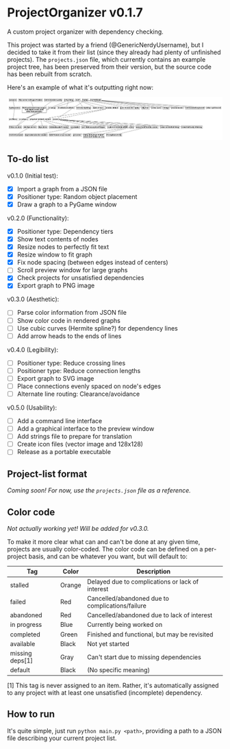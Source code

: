 # ProjectOrganizer v0.1.7

A custom project organizer with dependency checking.

This project was started by a friend (@GenericNerdyUsername), but I decided to take it from
their list (since they already had plenty of unfinished projects). The
`projects.json` file, which currently contains an example project tree, has been
preserved from their version, but the source code has been rebuilt from scratch.

Here's an example of what it's outputting right now:

![](./test.png)

## To-do list

v0.1.0 (Initial test):
- [x] Import a graph from a JSON file
- [x] Positioner type: Random object placement
- [x] Draw a graph to a PyGame window

v0.2.0 (Functionality):
- [x] Positioner type: Dependency tiers
- [x] Show text contents of nodes
- [x] Resize nodes to perfectly fit text
- [x] Resize window to fit graph
- [x] Fix node spacing (between edges instead of centers)
- [ ] Scroll preview window for large graphs
- [x] Check projects for unsatisfied dependencies
- [x] Export graph to PNG image

v0.3.0 (Aesthetic):
- [ ] Parse color information from JSON file
- [ ] Show color code in rendered graphs
- [ ] Use cubic curves (Hermite spline?) for dependency lines
- [ ] Add arrow heads to the ends of lines

v0.4.0 (Legibility):
- [ ] Positioner type: Reduce crossing lines
- [ ] Positioner type: Reduce connection lengths
- [ ] Export graph to SVG image
- [ ] Place connections evenly spaced on node's edges
- [ ] Alternate line routing: Clearance/avoidance

v0.5.0 (Usability):
- [ ] Add a command line interface
- [ ] Add a graphical interface to the preview window
- [ ] Add strings file to prepare for translation
- [ ] Create icon files (vector image and 128x128)
- [ ] Release as a portable executable

## Project-list format

_Coming soon! For now, use the `projects.json` file as a reference._

## Color code

_Not actually working yet! Will be added for v0.3.0._

To make it more clear what can and can't be done at any given time, projects are
usually color-coded. The color code can be defined on a per-project basis, and
can be whatever you want, but will default to:

| Tag             | Color  | Description                                      |
|-----------------|--------|--------------------------------------------------|
| stalled         | Orange | Delayed due to complications or lack of interest |
| failed          | Red    | Cancelled/abandoned due to complications/failure |
| abandoned       | Red    | Cancelled/abandoned due to lack of interest      |
| in progress     | Blue   | Currently being worked on                        |
| completed       | Green  | Finished and functional, but may be revisited    |
| available       | Black  | Not yet started                                  |
| missing deps[1] | Gray   | Can't start due to missing dependencies          |
| default         | Black  | (No specific meaning)                            |

[1] This tag is never assigned to an item. Rather, it's automatically assigned
    to any project with at least one unsatisfied (incomplete) dependency.

## How to run

It's quite simple, just run `python main.py <path>`, providing a path to a
JSON file describing your current project list.
